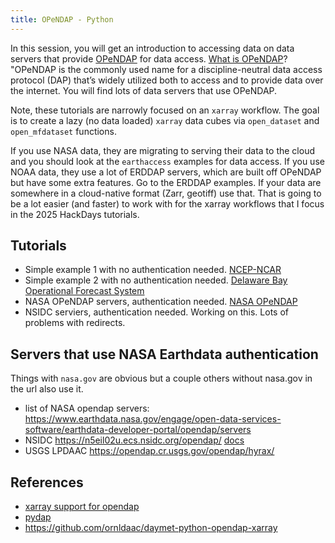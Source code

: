 ```yaml
---
title: OPeNDAP - Python
---
```


In this session, you will get an introduction to accessing data on data servers that provide [OPeNDAP](https://www.opendap.org/) for data access. [What is OPeNDAP](https://www.opendap.org/about/what-is-opendap/)? "OPeNDAP is the commonly used name for a discipline-neutral data access protocol (DAP) that’s widely utilized both to access and to provide data over the internet. You will find lots of data servers that use OPeNDAP.

Note, these tutorials are narrowly focused on an `xarray` workflow. The goal is to create a lazy (no data loaded) `xarray` data cubes via `open_dataset` and `open_mfdataset` functions.

If you use NASA data, they are migrating to serving their data to the cloud and you should look at the `earthaccess` examples for data access. If you use NOAA data, they use a lot of ERDDAP servers, which are built off OPeNDAP but have some extra features. Go to the ERDDAP examples. If your data are somewhere in a cloud-native format (Zarr, geotiff) use that. That is going to be a lot easier (and faster) to work with for the xarray workflows that I focus in the 2025 HackDays tutorials. 

## Tutorials

* Simple example 1 with no authentication needed. [NCEP-NCAR](1-ncep-ncar.html)
* Simple example 2 with no authentication needed. [Delaware Bay Operational Forecast System ](2-dbofs.html)
* NASA OPeNDAP servers, authentication needed. [NASA OPeNDAP](3-earthdata-auth.html)
* NSIDC serviers, authentication needed. Working on this. Lots of problems with redirects.

## Servers that use NASA Earthdata authentication

Things with `nasa.gov` are obvious but a couple others without nasa.gov in the url also use it.

* list of NASA opendap servers: <https://www.earthdata.nasa.gov/engage/open-data-services-software/earthdata-developer-portal/opendap/servers>
* NSIDC <https://n5eil02u.ecs.nsidc.org/opendap/> [docs](https://nsidc.org/data/user-resources/help-center/how-do-i-access-data-using-opendap) 
* USGS LPDAAC <https://opendap.cr.usgs.gov/opendap/hyrax/>

## References

* [xarray support for opendap](https://docs.xarray.dev/en/stable/user-guide/io.html#opendap)
* [pydap](https://pydap.github.io/pydap/intro.html)
* <https://github.com/ornldaac/daymet-python-opendap-xarray>
